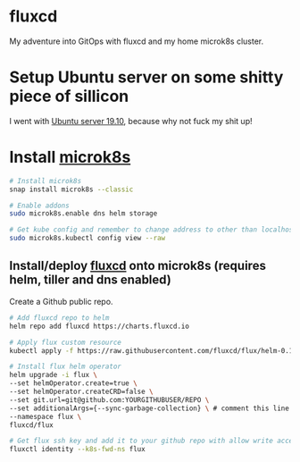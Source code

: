# fluxcd
My adventure into GitOps with fluxcd and my home microk8s cluster.

# Setup Ubuntu server on some shitty piece of sillicon
I went with [Ubuntu server 19.10](https://ubuntu.com/download/server), because why not fuck my shit up!

# Install [microk8s](https://microk8s.io/docs/)
```bash
# Install microk8s
snap install microk8s --classic

# Enable addons
sudo microk8s.enable dns helm storage

# Get kube config and remember to change address to other than localhost
sudo microk8s.kubectl config view --raw
```

## Install/deploy [fluxcd](https://fluxcd.io/) onto microk8s (requires helm, tiller and dns enabled)
Create a Github public repo.
```bash
# Add fluxcd repo to helm
helm repo add fluxcd https://charts.fluxcd.io

# Apply flux custom resource
kubectl apply -f https://raw.githubusercontent.com/fluxcd/flux/helm-0.10.1/deploy-helm/flux-helm-release-crd.yaml

# Install flux helm operator
helm upgrade -i flux \
--set helmOperator.create=true \
--set helmOperator.createCRD=false \
--set git.url=git@github.com:YOURGITHUBUSER/REPO \
--set additionalArgs={--sync-garbage-collection} \ # comment this line if you do not want flux to delete resources
--namespace flux \
fluxcd/flux

# Get flux ssh key and add it to your github repo with allow write access
fluxctl identity --k8s-fwd-ns flux
```